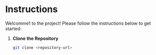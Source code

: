 # Instructions

Welcomme1 to the project! Please follow the instructions below to get started:

1. **Clone the Repository**
   ```bash
   git clone <repository-url>
   ```

